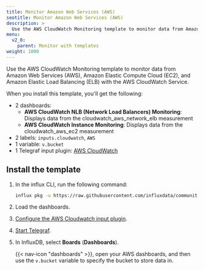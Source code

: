 ```yaml
---
title: Monitor Amazon Web Services (AWS)
seotitle: Monitor Amazon Web Services (AWS)
description: >
  Use the AWS CloudWatch Monitoring template to monitor data from Amazon Web Services (AWS), Amazon Elastic Compute Cloud (EC2), and Amazon Elastic Load Balancing (ELB) with the AWS CloudWatch Service.
menu:
  v2_0:
    parent: Monitor with templates
weight: 1000
---
```


Use the AWS CloudWatch Monitoring template to monitor data from Amazon Web Services (AWS), Amazon Elastic Compute Cloud (EC2), and Amazon Elastic Load Balancing (ELB) with the AWS CloudWatch Service.

When you install this template, you'll get the following:

- 2 dashboards:
  - **AWS CloudWatch NLB (Network Load Balancers) Monitoring**: Displays data from the cloudwatch_aws_network_elb measurement
  - **AWS CloudWatch Instance Monitoring**: Displays data from the cloudwatch_aws_ec2 measurement
- 2 labels: `inputs.cloudwatch`, `AWS`
- 1 variable: `v.bucket`
- 1 Telegraf input plugin: [AWS CloudWatch](/v2.0/reference/telegraf-plugins/#cloudwatch)

## Install the template

1. In the influx CLI, run the following command:

    ```sh
    influx pkg -u https://raw.githubusercontent.com/influxdata/community-templates/master/aws_cloudwatch/aws_cloudwatch.yml
    ```

2. Load the dashboards.
3. [Configure the AWS Cloudwatch input plugin](/v2.0/write-data/no-code/use-telegraf/manual-config/#configure-telegraf-input-and-output-plugins).
4. [Start Telegraf](/v2.0/write-data/no-code/use-telegraf/auto-config/#start-telegraf).
5. In InfluxDB, select **Boards** (**Dashboards**).

    {{< nav-icon "dashboards" >}}, open your AWS dashboards, and then use the `v.bucket` variable to specify the bucket to store data in.
